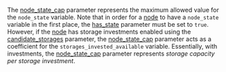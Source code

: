 The [node\_state\_cap](@ref) parameter represents the maximum allowed value for the `node_state` variable.
Note that in order for a [node](@ref) to have a `node_state` variable in the first place,
the [has\_state](@ref) parameter must be set to `true`.
However, if the [node](@ref) has storage investments enabled using the [candidate\_storages](@ref) parameter,
the [node\_state\_cap](@ref) parameter acts as a coefficient for the `storages_invested_available` variable.
Essentially, with investments,
the [node\_state\_cap](@ref) parameter represents *storage capacity per storage investment*.
